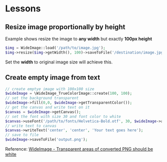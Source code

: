 # Lessons

## Resize image proportionally by height

Example shows resize the image to **any width** but exactly **100px height**

```php
$img = WideImage::load('/path/to/image.jpg');
$img->resize($img->getWidth(), 100)->saveToFile('/destination/image.jpg');
```

Set the **width** to original image size will achieve this.

## Create empty image from text

```php
// create emptye image with 100x100 size
$wideImage = \WideImage_TrueColorImage::create(100, 100);
// set the background transparent
$wideImage->fill(0,0, $wideImage->getTransparentColor());
// get the canvas and write text on it
$canvas = $wideImage->getCanvas();
// set the font with size 30 and font color to white
$canvas->useFont('/path/to/fonts/Helvetica-Bold.otf', 30, $wideImage->allocateColor(255, 255, 255));
// write text to canvas
$canvas->writeText('center', 'center', 'Your text goes here');
// save to file
$wideImage->saveToFile('output.png');
```

Reference: [WideImage - Transparent areas of converted PNG should be white](http://stackoverflow.com/questions/11965709/wideimage-transparent-areas-of-converted-png-should-be-white/13427679#13427679)
